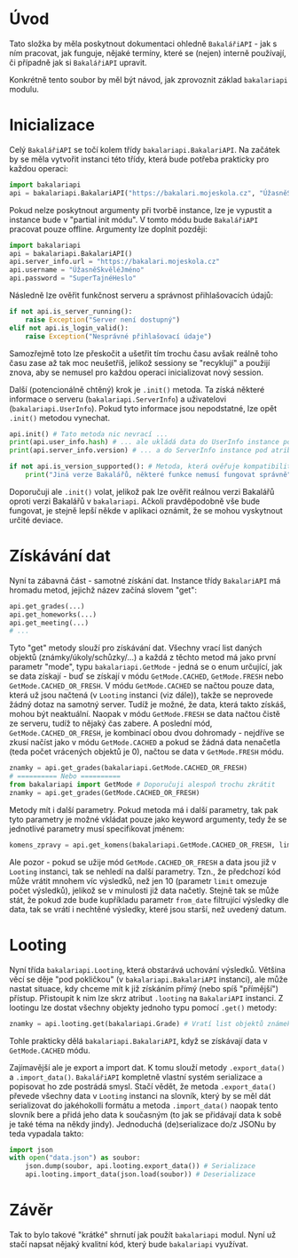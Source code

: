# Úvod
Tato složka by měla poskytnout dokumentaci ohledně `BakalářiAPI` - jak s ním pracovat, jak funguje, nějaké termíny, které se (nejen) interně používají, či případně jak si `BakalářiAPI` upravit.

Konkrétně tento soubor by měl být návod, jak zprovoznit základ `bakalariapi` modulu.

# Inicializace
Celý `BakalářiAPI` se točí kolem třídy `bakalariapi.BakalariAPI`. Na začátek by se měla vytvořit instanci této třídy, která bude potřeba prakticky pro každou operaci:
```py
import bakalariapi
api = bakalariapi.BakalariAPI("https://bakalari.mojeskola.cz", "ÚžasněSkvěléJméno", "SuperTajnéHeslo")
```
Pokud nelze poskytnout argumenty při tvorbě instance, lze je vypustit a instance bude v "partial init módu". V tomto módu bude `BakalářiAPI` pracovat pouze offline. Argumenty lze doplnit později:
```py
import bakalariapi
api = bakalariapi.BakalariAPI()
api.server_info.url = "https://bakalari.mojeskola.cz"
api.username = "ÚžasněSkvěléJméno"
api.password = "SuperTajnéHeslo"
```

Následně lze ověřit funkčnost serveru a správnost přihlašovacích údajů:
```py
if not api.is_server_running():
    raise Exception("Server není dostupný")
elif not api.is_login_valid():
    raise Exception("Nesprávné přihlašovací údaje")
```
Samozřejmě toto lze přeskočit a ušetřit tím trochu času avšak reálně toho času zase až tak moc neušetříš, jelikož sessiony se "recyklují" a použijí znova, aby se nemusel pro každou operaci inicializovat nový session.

Další (potencionálně chtěný) krok je `.init()` metoda. Ta získá některé informace o serveru (`bakalariapi.ServerInfo`) a uživatelovi (`bakalariapi.UserInfo`). Pokud tyto informace jsou nepodstatné, lze opět `.init()` metodou vynechat.
```py
api.init() # Tato metoda nic nevrací ...
print(api.user_info.hash) # ... ale ukládá data do UserInfo instance pod atributem "user_info" ...
print(api.server_info.version) # ... a do ServerInfo instance pod atributem "server_info"

if not api.is_version_supported(): # Metoda, která ověřuje kompatibilitu BakalářiAPI
    print("Jiná verze Bakalářů, některé funkce nemusí fungovat správně")
```
Doporučuji ale `.init()` volat, jelikož pak lze ověřit reálnou verzi Bakalářů oproti verzi Bakalářů v `bakalariapi`. Ačkoli pravděpodobně vše bude fungovat, je stejně lepší někde v aplikaci oznámit, že se mohou vyskytnout určité deviace.

# Získávání dat
Nyní ta zábavná část - samotné získání dat. Instance třídy `BakalariAPI` má hromadu metod, jejichž název začíná slovem "get":
```py
api.get_grades(...)
api.get_homeworks(...)
api.get_meeting(...)
# ...
```
Tyto "get" metody slouží pro získávání dat. Všechny vrací list daných objektů (známky/úkoly/schůzky/...) a každá z těchto metod má jako první parametr "mode", typu `bakalariapi.GetMode` - jedná se o enum určující, jak se data získají - buď se získají v módu `GetMode.CACHED`, `GetMode.FRESH` nebo `GetMode.CACHED_OR_FRESH`. V módu `GetMode.CACHED` se načtou pouze data, která už jsou načtená (v `Looting` instanci (viz dále)), takže se neprovede žádný dotaz na samotný server. Tudíž je možné, že data, která takto získáš, mohou být neaktuální. Naopak v módu `GetMode.FRESH` se data načtou čistě ze serveru, tudíž to nějaký čas zabere. A poslední mód, `GetMode.CACHED_OR_FRESH`, je kombinací obou dvou dohromady - nejdříve se zkusí načíst jako v módu `GetMode.CACHED` a pokud se žádná data nenačetla (teda počet vrácených objektů je 0), načtou se data v `GetMode.FRESH` módu.
```py
znamky = api.get_grades(bakalariapi.GetMode.CACHED_OR_FRESH)
# ========== Nebo ==========
from bakalariapi import GetMode # Doporučuji alespoň trochu zkrátit
znamky = api.get_grades(GetMode.CACHED_OR_FRESH)
```
Metody mít i další parametry. Pokud metoda má i další parametry, tak pak tyto parametry je možné vkládat pouze jako keyword argumenty, tedy že se jednotlivé parametry musí specifikovat jménem:
```py
komens_zpravy = api.get_komens(bakalariapi.GetMode.CACHED_OR_FRESH, limit = 10)
```
Ale pozor - pokud se užije mód `GetMode.CACHED_OR_FRESH` a data jsou již v `Looting` instanci, tak se nehledí na další parametry. Tzn., že předchozí kód může vrátit mnohem víc výsledků, než jen 10 (parametr `limit` omezuje počet výsledků), jelikož se v minulosti již data načetly. Stejně tak se může stát, že pokud zde bude kupříkladu parametr `from_date` filtrující výsledky dle data, tak se vrátí i nechtěné výsledky, které jsou starší, než uvedený datum.

# Looting
Nyní třída `bakalariapi.Looting`, která obstarává uchování výsledků. Většina věcí se děje "pod pokličkou" (v `bakalariapi.BakalariAPI` instanci), ale může nastat situace, kdy chceme mít k již získáním přímý (nebo spíš "přímější") přístup. Přistoupit k nim lze skrz atribut `.looting` na `BakalariAPI` instanci. Z lootingu lze dostat všechny objekty jednoho typu pomocí `.get()` metody:
```py
znamky = api.looting.get(bakalariapi.Grade) # Vratí list objektů známek
```
Tohle prakticky dělá `bakalariapi.BakalariAPI`, když se získávají data v `GetMode.CACHED` módu.

Zajímavější ale je export a import dat. K tomu slouží metody `.export_data()` a `.import_data()`. `BakalářiAPI` kompletně vlastní systém serializace a popisovat ho zde postrádá smysl. Stačí vědět, že metoda `.export_data()` převede všechny data v `Looting` instanci na slovník, který by se měl dát serializovat do jakéhokolli formátu a metoda `.import_data()` naopak tento slovník bere a přidá jeho data k současným (to jak se přidávají data k sobě je také téma na někdy jindy). Jednoduchá (de)serializace do/z JSONu by teda vypadala takto:
```py
import json
with open("data.json") as soubor:
    json.dump(soubor, api.looting.export_data()) # Serializace
    api.looting.import_data(json.load(soubor)) # Deserializace
```

# Závěr
Tak to bylo takové "krátké" shrnutí jak použít `bakalariapi` modul. Nyní už stačí napsat nějaký kvalitní kód, který bude `bakalariapi` využívat.
